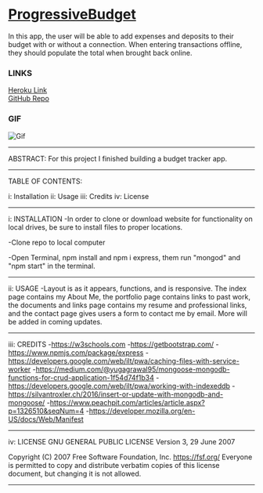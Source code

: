 # [ProgressiveBudget](http://protected-beyond-52173.herokuapp.com/)
In this app, the user will be able to add expenses and deposits to their budget with or without a connection. When entering transactions offline, they should populate the total when brought back online.

### LINKS
[Heroku Link](http://protected-beyond-52173.herokuapp.com/)
<br>
[GitHub Repo](https://github.com/asuleigh/ProgressiveBudget)

### GIF
![Gif](budgetGIF.gif)

<hr>

ABSTRACT: For this project I finished building a budget tracker app.

<hr>

TABLE OF CONTENTS:

i: Installation
ii: Usage
iii: Credits
iv: License

<hr>

i: INSTALLATION
-In order to clone or download website for functionality on local drives, be sure to install files to proper locations.

-Clone repo to local computer

-Open Terminal, npm install and npm i express, them run "mongod" and "npm start" in the terminal.

<hr>

ii: USAGE
-Layout is as it appears, functions, and is responsive. The index page contains my About Me, the portfolio page contains links to past work, the documents and links page contains my resume and professional links, and the contact page gives users a form to contact me by email. More will be added in coming updates.

<hr>

iii: CREDITS
-https://w3schools.com
-https://getbootstrap.com/
-https://www.npmjs.com/package/express
-https://developers.google.com/web/ilt/pwa/caching-files-with-service-worker
-https://medium.com/@yugagrawal95/mongoose-mongodb-functions-for-crud-application-1f54d74f1b34
-https://developers.google.com/web/ilt/pwa/working-with-indexeddb
-https://silvantroxler.ch/2016/insert-or-update-with-mongodb-and-mongoose/
-https://www.peachpit.com/articles/article.aspx?p=1326510&seqNum=4
-https://developer.mozilla.org/en-US/docs/Web/Manifest

<hr>

iv: LICENSE
GNU GENERAL PUBLIC LICENSE
Version 3, 29 June 2007

 Copyright (C) 2007 Free Software Foundation, Inc. <https://fsf.org/>
 Everyone is permitted to copy and distribute verbatim copies
 of this license document, but changing it is not allowed.

 <hr>
